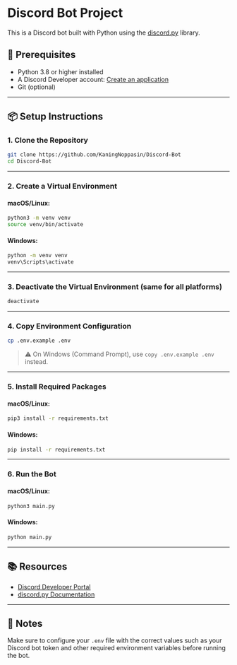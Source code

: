 # Discord Bot Project

This is a Discord bot built with Python using the [discord.py](https://discordpy.readthedocs.io/en/stable/) library.

## 🔧 Prerequisites

- Python 3.8 or higher installed
- A Discord Developer account: [Create an application](https://discord.com/developers/applications/)
- Git (optional)

---

## 📦 Setup Instructions

### 1. Clone the Repository

```bash
git clone https://github.com/KaningNoppasin/Discord-Bot
cd Discord-Bot
```

---

### 2. Create a Virtual Environment

#### macOS/Linux:
```bash
python3 -m venv venv
source venv/bin/activate
```

#### Windows:
```cmd
python -m venv venv
venv\Scripts\activate
```

---

### 3. Deactivate the Virtual Environment (same for all platforms)

```bash
deactivate
```

---

### 4. Copy Environment Configuration

```bash
cp .env.example .env
```

> ⚠️ On Windows (Command Prompt), use `copy .env.example .env` instead.

---

### 5. Install Required Packages

#### macOS/Linux:
```bash
pip3 install -r requirements.txt
```

#### Windows:
```cmd
pip install -r requirements.txt
```

---

### 6. Run the Bot

#### macOS/Linux:
```bash
python3 main.py
```

#### Windows:
```cmd
python main.py
```

---

## 📚 Resources

- [Discord Developer Portal](https://discord.com/developers/applications/)
- [discord.py Documentation](https://discordpy.readthedocs.io/en/stable/)

---

## 📝 Notes

Make sure to configure your `.env` file with the correct values such as your Discord bot token and other required environment variables before running the bot.

